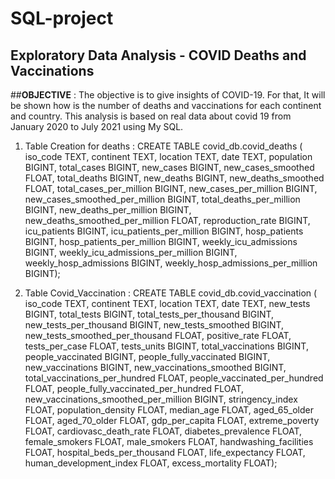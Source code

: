 # SQL-project
## Exploratory Data Analysis - COVID Deaths and Vaccinations
##**OBJECTIVE** :
      The objective is to give insights of COVID-19. For that, It will be shown how is the number of deaths and vaccinations for each continent and country. This analysis is based on real data about covid 19 from January 2020 to July 2021 using My SQL.
1) Table Creation for deaths :
   CREATE TABLE covid_db.covid_deaths (
iso_code TEXT,
continent TEXT,
location TEXT,
date TEXT,
population BIGINT,
total_cases BIGINT,
new_cases BIGINT,
new_cases_smoothed FLOAT,
total_deaths BIGINT,
new_deaths BIGINT,
new_deaths_smoothed FLOAT,
total_cases_per_million BIGINT,
new_cases_per_million BIGINT,
new_cases_smoothed_per_million BIGINT,
total_deaths_per_million BIGINT,
new_deaths_per_million BIGINT,
new_deaths_smoothed_per_million FLOAT,
reproduction_rate BIGINT,
icu_patients BIGINT,
icu_patients_per_million BIGINT,
hosp_patients BIGINT,
hosp_patients_per_million BIGINT,
weekly_icu_admissions BIGINT,
weekly_icu_admissions_per_million BIGINT,
weekly_hosp_admissions BIGINT,
weekly_hosp_admissions_per_million BIGINT);

2) Table Covid_Vaccination :
  CREATE TABLE covid_db.covid_vaccination (
iso_code TEXT,
continent TEXT,
location TEXT,
date TEXT,
new_tests BIGINT,
total_tests BIGINT,
total_tests_per_thousand BIGINT,
new_tests_per_thousand BIGINT,
new_tests_smoothed BIGINT,
new_tests_smoothed_per_thousand FLOAT,
positive_rate FLOAT,
tests_per_case FLOAT,
tests_units BIGINT,
total_vaccinations BIGINT,
people_vaccinated BIGINT,
people_fully_vaccinated BIGINT,
new_vaccinations BIGINT,
new_vaccinations_smoothed BIGINT,
total_vaccinations_per_hundred FLOAT,
people_vaccinated_per_hundred FLOAT,
people_fully_vaccinated_per_hundred FLOAT,
new_vaccinations_smoothed_per_million BIGINT,
stringency_index FLOAT,
population_density FLOAT,
median_age FLOAT,
aged_65_older FLOAT,
aged_70_older FLOAT,
gdp_per_capita FLOAT,
extreme_poverty FLOAT,
cardiovasc_death_rate FLOAT,
diabetes_prevalence FLOAT,
female_smokers FLOAT,
male_smokers FLOAT,
handwashing_facilities FLOAT,
hospital_beds_per_thousand FLOAT,
life_expectancy FLOAT,
human_development_index FLOAT,
excess_mortality FLOAT);

